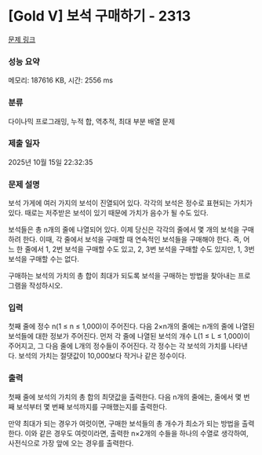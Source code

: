 # [Gold V] 보석 구매하기 - 2313 

[문제 링크](https://www.acmicpc.net/problem/2313) 

### 성능 요약

메모리: 187616 KB, 시간: 2556 ms

### 분류

다이나믹 프로그래밍, 누적 합, 역추적, 최대 부분 배열 문제

### 제출 일자

2025년 10월 15일 22:32:35

### 문제 설명

<p>보석 가게에 여러 가지의 보석이 진열되어 있다. 각각의 보석은 정수로 표현되는 가치가 있다. 때로는 저주받은 보석이 있기 때문에 가치가 음수가 될 수도 있다.</p>

<p>보석들은 총 n개의 줄에 나열되어 있다. 이제 당신은 각각의 줄에서 몇 개의 보석을 구매하려 한다. 이때, 각 줄에서 보석을 구매할 때 연속적인 보석들을 구매해야 한다. 즉, 어느 한 줄에서 1, 2번 보석을 구매할 수도 있고, 2, 3번 보석을 구매할 수도 있지만, 1, 3번 보석을 구매할 수는 없다.</p>

<p>구매하는 보석의 가치의 총 합이 최대가 되도록 보석을 구매하는 방법을 찾아내는 프로그램을 작성하시오.</p>

### 입력 

 <p>첫째 줄에 정수 n(1 ≤ n ≤ 1,000)이 주어진다. 다음 2×n개의 줄에는 n개의 줄에 나열된 보석들에 대한 정보가 주어진다. 먼저 각 줄에 나열된 보석의 개수 L(1 ≤ L ≤ 1,000)이 주어지고, 그 다음 줄에 L개의 정수들이 주어진다. 각 정수는 각 보석의 가치를 나타낸다. 보석의 가치는 절댓값이 10,000보다 작거나 같은 정수이다.</p>

### 출력 

 <p>첫째 줄에 보석의 가치의 총 합의 최댓값을 출력한다. 다음 n개의 줄에는, 줄에서 몇 번째 보석부터 몇 번째 보석까지를 구매했는지를 출력한다.</p>

<p>만약 최대가 되는 경우가 여럿이면, 구매한 보석들의 총 개수가 최소가 되는 방법을 출력한다. 이와 같은 경우도 여럿이라면, 출력한 n×2개의 수들을 하나의 수열로 생각하여, 사전식으로 가장 앞에 오는 경우를 출력한다.</p>

